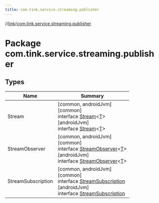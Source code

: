 ```yaml
---
title: com.tink.service.streaming.publisher
---
```

//[link](../../index.html)/[com.tink.service.streaming.publisher](index.html)



# Package com.tink.service.streaming.publisher



## Types


| Name | Summary |
|---|---|
| Stream | [common, androidJvm]<br>[common]<br>interface [Stream]([common]-stream/index.html)&lt;[T]([common]-stream/index.html)&gt;<br>[androidJvm]<br>interface [Stream]([android-jvm]-stream/index.html)&lt;[T]([android-jvm]-stream/index.html)&gt; |
| StreamObserver | [common, androidJvm]<br>[common]<br>interface [StreamObserver]([common]-stream-observer/index.html)&lt;[T]([common]-stream-observer/index.html)&gt;<br>[androidJvm]<br>interface [StreamObserver]([android-jvm]-stream-observer/index.html)&lt;[T]([android-jvm]-stream-observer/index.html)&gt; |
| StreamSubscription | [common, androidJvm]<br>[common]<br>interface [StreamSubscription]([common]-stream-subscription/index.html)<br>[androidJvm]<br>interface [StreamSubscription]([android-jvm]-stream-subscription/index.html) |

